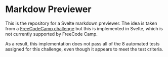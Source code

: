 # Markdow Previewer

This is the repository for a Svelte markdown previewer. The idea is taken from a [FreeCodeCamp challenge](https://www.freecodecamp.org/learn/front-end-development-libraries/front-end-development-libraries-projects/build-a-markdown-previewer) but this is implemented in Svelte, which is not currently supported by FreeCode Camp.

As a result, this implementation does not pass all of the 8 automated tests assigned for this challenge, even though it appears to meet the test criteria.

